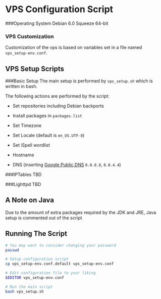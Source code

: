 VPS Configuration Script
========================

###Operating System
Debian 6.0 Squeeze 64-bit

### VPS Customization
Customization of the vps is based on variables set in a file named `vps_setup-env.conf`.


VPS Setup Scripts
-----------------

###Basic Setup
The main setup is performed by `vps_setup.sh` which is written in bash. 


The following actions are performed by the script:

+ Set repositories including Debian backports

+ Install packages in `packages.list`

+ Set Timezone

+ Set Locale (default is `en_US.UTF-8`)

+ Set iSpell wordlist

+ Hostname

+ DNS (inserting [Google Public DNS](https://developers.google.com/speed/public-dns/) `8.8.8.8`, `8.8.4.4`)

###IPTables
TBD

###Lighttpd
TBD

## A Note on Java
Due to the amount of extra packages required by the JDK and JRE, Java setup is commented out of the script


Running The Script
------------------
```bash
# You may want to consider changing your password
passwd

# Setup configuration script
cp vps_setup-env.conf.default vps_setup-env.conf

# Edit configuration file to your liking
$EDITOR vps_setup-env.conf

# Run the main script
bash vps_setup.sh
```
